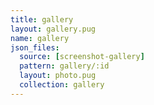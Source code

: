 ```yaml
---
title: gallery
layout: gallery.pug
name: gallery
json_files:
  source: [screenshot-gallery]
  pattern: gallery/:id
  layout: photo.pug
  collection: gallery
---
```

